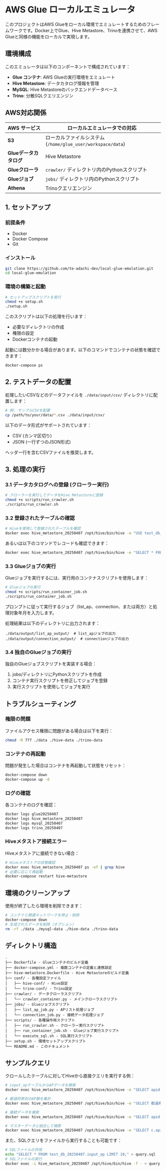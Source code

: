 # AWS Glue ローカルエミュレータ

このプロジェクトはAWS Glueをローカル環境でエミュレートするためのフレームワークです。Docker上でGlue、Hive Metastore、Trinoを連携させて、AWS Glueと同様の機能をローカルで実現します。

## 環境構成

このエミュレータは以下のコンポーネントで構成されています：

- **Glue コンテナ**: AWS Glueの実行環境をエミュレート
- **Hive Metastore**: データカタログ情報を管理
- **MySQL**: Hive Metastoreのバックエンドデータベース
- **Trino**: 分散SQLクエリエンジン

## AWS対応関係

| AWS サービス | ローカルエミュレータでの対応 |
|-------------|--------------------------|
| **S3** | ローカルファイルシステム (`/home/glue_user/workspace/data`) |
| **Glueデータカタログ** | Hive Metastore |
| **Glueクローラ** | `crawler/` ディレクトリ内のPythonスクリプト |
| **Glueジョブ** | `jobs/` ディレクトリ内のPythonスクリプト |
| **Athena** | Trinoクエリエンジン |

## 1. セットアップ

### 前提条件

- Docker
- Docker Compose
- Git

### インストール

```bash
git clone https://github.com/te-adachi-dev/local-glue-emulation.git
cd local-glue-emulation
```

### 環境の構築と起動

```bash
# セットアップスクリプトを実行
chmod +x setup.sh
./setup.sh
```

このスクリプトは以下の処理を行います：

- 必要なディレクトリの作成
- 権限の設定
- Dockerコンテナの起動

起動には数分かかる場合があります。以下のコマンドでコンテナの状態を確認できます：

```bash
docker-compose ps
```

## 2. テストデータの配置

処理したいCSVなどのデータファイルを `./data/input/csv/` ディレクトリに配置します：

```bash
# 例: サンプルCSVを配置
cp /path/to/your/data/*.csv ./data/input/csv/
```

以下のデータ形式がサポートされています：

- CSV (カンマ区切り)
- JSON (一行ずつのJSON形式)

ヘッダー行を含むCSVファイルを推奨します。

## 3. 処理の実行

### 3.1 データカタログへの登録 (クローラー実行)

```bash
# クローラーを実行してデータをHive Metastoreに登録
chmod +x scripts/run_crawler.sh
./scripts/run_crawler.sh
```

### 3.2 登録されたテーブルの確認

```bash
# Hiveを使用して登録されたテーブルを確認
docker exec hive_metastore_20250407 /opt/hive/bin/hive -e "USE test_db_20250407; SHOW TABLES;"
```

あるいは以下のコマンドでレコードも確認できます：

```bash
docker exec hive_metastore_20250407 /opt/hive/bin/hive -e "SELECT * FROM test_db_20250407.input_ap LIMIT 10;"
```

### 3.3 Glueジョブの実行

Glueジョブを実行するには、実行用のコンテナスクリプトを使用します：

```bash
# Glueジョブの実行
chmod +x scripts/run_container_job.sh
./scripts/run_container_job.sh
```

プロンプトに従って実行するジョブ（list_ap、connection、または両方）と処理対象年月を入力します。

処理結果は以下のディレクトリに出力されます：

```
./data/output/list_ap_output/  # list_apジョブの出力
./data/output/connection_output/  # connectionジョブの出力
```

### 3.4 独自のGlueジョブの実行

独自のGlueジョブスクリプトを実装する場合：

1. jobs/ディレクトリにPythonスクリプトを作成
2. コンテナ実行スクリプトを修正してジョブを登録
3. 実行スクリプトを使用してジョブを実行

## トラブルシューティング

### 権限の問題

ファイルアクセス権限に問題がある場合は以下を実行：

```bash
chmod -R 777 ./data ./hive-data ./trino-data
```

### コンテナの再起動

問題が発生した場合はコンテナを再起動して状態をリセット：

```bash
docker-compose down
docker-compose up -d
```

### ログの確認

各コンテナのログを確認：

```bash
docker logs glue20250407
docker logs hive_metastore_20250407
docker logs mysql_20250407
docker logs trino_20250407
```

### Hiveメタストア接続エラー

Hiveメタストアに接続できない場合：

```bash
# Hiveメタストアの状態確認
docker exec hive_metastore_20250407 ps -ef | grep hive
# 必要に応じて再起動
docker-compose restart hive-metastore
```

## 環境のクリーンアップ

使用が終了したら環境を削除できます：

```bash
# コンテナと関連ネットワークを停止・削除
docker-compose down
# 生成されたデータを削除（オプション）
rm -rf ./data ./mysql-data ./hive-data ./trino-data
```

## ディレクトリ構造

```
.
├── Dockerfile - Glueコンテナのビルド定義
├── docker-compose.yml - 複数コンテナの定義と連携設定
├── hive-metastore.Dockerfile - Hive Metastoreのビルド定義
├── conf/ - 各種設定ファイル
│   ├── hive-conf/ - Hive設定
│   └── trino-conf/ - Trino設定
├── crawler/ - データクローラスクリプト
│   └── crawler_container.py - メインクローラスクリプト
├── jobs/ - Glueジョブスクリプト
│   ├── list_ap_job.py - APリスト処理ジョブ
│   └── connection_job.py - 接続データ処理ジョブ
├── scripts/ - 各種操作用スクリプト
│   ├── run_crawler.sh - クローラー実行スクリプト
│   ├── run_container_job.sh - Glueジョブ実行スクリプト
│   └── execute_sql.sh - SQL実行スクリプト 
├── setup.sh - 環境セットアップスクリプト
└── README.md - このドキュメント
```

## サンプルクエリ

クロールしたテーブルに対してHiveから直接クエリを実行する例：

```bash
# input_apテーブルからAPデータを検索
docker exec hive_metastore_20250407 /opt/hive/bin/hive -e "SELECT apid, ap名称, 設置場所名称, 都道府県, 市区町村 FROM test_db_20250407.input_ap WHERE yearmonth = 202501 LIMIT 5;"

# 都道府県別のAP数を集計
docker exec hive_metastore_20250407 /opt/hive/bin/hive -e "SELECT 都道府県, COUNT(*) as ap_count FROM test_db_20250407.input_ap GROUP BY 都道府県 ORDER BY ap_count DESC;"

# 接続データを検索
docker exec hive_metastore_20250407 /opt/hive/bin/hive -e "SELECT apid, 利用開始日時, 利用者属性, 端末属性 FROM test_db_20250407.input_connection WHERE yearmonth = 202501 LIMIT 5;"

# マスターデータと結合して検索
docker exec hive_metastore_20250407 /opt/hive/bin/hive -e "SELECT c.apid, c.利用開始日時, d.共通ログ端末属性 FROM test_db_20250407.input_connection c JOIN test_db_20250407.master_device_attribute d ON c.端末属性 = d.各社端末属性 LIMIT 5;"
```

また、SQLクエリをファイルから実行することも可能です：

```bash
# SQLファイルの作成
echo "SELECT * FROM test_db_20250407.input_ap LIMIT 10;" > query.sql
# SQLファイルの実行
docker exec -i hive_metastore_20250407 /opt/hive/bin/hive -f - < query.sql
```